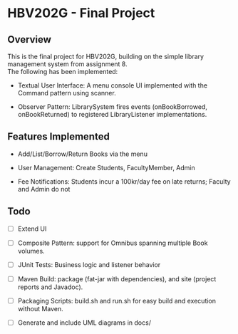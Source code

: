 # HBV202G - Final Project

## Overview

This is the final project for HBV202G, building on the simple library management system from assignment 8.  
The following has been implemented:

- Textual User Interface: A menu console UI implemented with the Command pattern using scanner.

- Observer Pattern: LibrarySystem fires events (onBookBorrowed, onBookReturned) to registered LibraryListener implementations.

## Features Implemented

- Add/List/Borrow/Return Books via the menu

- User Management: Create Students, FacultyMember, Admin

- Fee Notifications: Students incur a 100kr/day fee on late returns; Faculty and Admin do not

## Todo

- [ ] Extend UI

- [ ] Composite Pattern: support for Omnibus spanning multiple Book volumes.

- [ ] JUnit Tests: Business logic and listener behavior

- [ ] Maven Build: package (fat-jar with dependencies), and site (project reports and Javadoc).

- [ ] Packaging Scripts: build.sh and run.sh for easy build and execution without Maven.

- [ ] Generate and include UML diagrams in docs/
